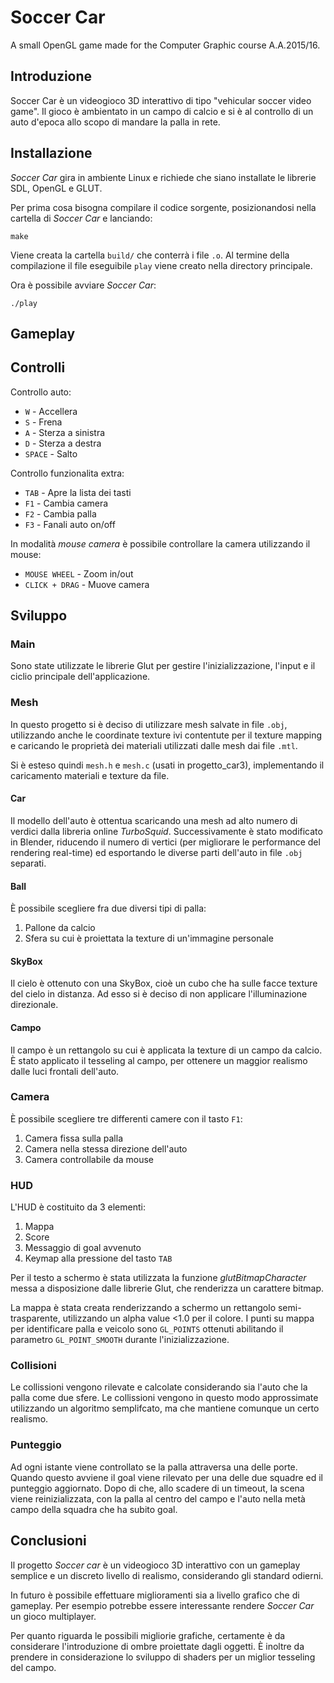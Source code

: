 # Soccer Car

A small OpenGL game made for the Computer Graphic course A.A.2015/16.

## Introduzione
Soccer Car è un videogioco 3D interattivo di tipo "vehicular soccer video game". Il gioco è ambientato in un campo di calcio e si è al controllo di un auto d'epoca allo scopo di mandare la palla in rete.


## Installazione
*Soccer Car* gira in ambiente Linux e richiede che siano installate le librerie SDL, OpenGL e GLUT.

Per prima cosa bisogna compilare il codice sorgente, posizionandosi nella cartella di *Soccer Car* e lanciando:
```
make
```
Viene creata la cartella `build/` che conterrà i file `.o`. Al termine della compilazione il file eseguibile `play` viene creato nella directory principale.

Ora è possibile avviare *Soccer Car*:
```
./play
```


## Gameplay


## Controlli
Controllo auto:
* `W` - Accellera
* `S` - Frena
* `A` - Sterza a sinistra
* `D` - Sterza a destra
* `SPACE` - Salto

Controllo funzionalita extra:
* `TAB` - Apre la lista dei tasti
* `F1` - Cambia camera
* `F2` - Cambia palla
* `F3` - Fanali auto on/off

In modalità *mouse camera* è possibile controllare la camera utilizzando
il mouse:
* `MOUSE WHEEL` - Zoom in/out
* `CLICK + DRAG` - Muove camera


## Sviluppo

### Main

Sono state utilizzate le librerie Glut per gestire l'inizializzazione, l'input e il ciclio principale dell'applicazione.



<!-- ### Librerie utilizzate -->
### Mesh
In questo progetto si è deciso di utilizzare mesh salvate in file `.obj`, utilizzando anche le coordinate texture ivi contentute per il texture mapping e caricando le proprietà dei materiali utilizzati dalle mesh dai file `.mtl`.

Si è esteso quindi `mesh.h` e `mesh.c` (usati in progetto_car3),  implementando il caricamento materiali e texture da file.

#### Car
Il modello dell'auto è ottentua scaricando una mesh ad alto numero di verdici dalla libreria online *TurboSquid*. Successivamente è stato modificato in Blender, riducendo il numero di vertici (per migliorare le performance del rendering real-time) ed esportando le diverse parti dell'auto in file `.obj` separati.



#### Ball
È possibile scegliere fra due diversi tipi di palla:
1. Pallone da calcio
2. Sfera su cui è proiettata la texture di un'immagine personale


#### SkyBox
Il cielo è ottenuto con una SkyBox, cioè un cubo che ha sulle facce texture del cielo in distanza. Ad esso si è deciso di non applicare l'illuminazione direzionale.

#### Campo
Il campo è un rettangolo su cui è applicata la texture di un campo da calcio. È stato applicato il tesseling al campo, per ottenere un maggior realismo dalle luci frontali dell'auto.

### Camera
È possibile scegliere tre differenti camere con il tasto `F1`:
1. Camera fissa sulla palla
2. Camera nella stessa direzione dell'auto
3. Camera controllabile da mouse

### HUD
L'HUD è costituito da 3 elementi:
1. Mappa
2. Score
3. Messaggio di goal avvenuto
4. Keymap alla pressione del tasto `TAB`

Per il testo a schermo è stata utilizzata la funzione *glutBitmapCharacter* messa a disposizione dalle librerie Glut, che renderizza un carattere bitmap.

La mappa è stata creata renderizzando a schermo un rettangolo semi-trasparente, utilizzando un alpha value <1.0 per il colore. I punti su mappa per identificare palla e veicolo sono `GL_POINTS` ottenuti abilitando il parametro `GL_POINT_SMOOTH` durante l'inizializzazione.

### Collisioni
Le collissioni vengono rilevate e calcolate considerando sia l'auto che la palla come due sfere.
Le collissioni vengono in questo modo approssimate utilizzando un algoritmo semplifcato, ma che mantiene comunque un certo realismo.


### Punteggio

Ad ogni istante viene controllato se la palla attraversa una delle porte. Quando questo avviene il goal viene rilevato per una delle due squadre ed il punteggio aggiornato. Dopo di che, allo scadere di un timeout, la scena viene reinizializzata, con la palla al centro del campo e l'auto nella metà campo della squadra che ha subito goal.

## Conclusioni
Il progetto *Soccer car* è un videogioco 3D interattivo con un gameplay semplice e un discreto livello di realismo, considerando gli standard odierni.

In futuro è possibile effettuare miglioramenti sia a livello grafico che di gameplay. Per esempio potrebbe essere interessante rendere *Soccer Car* un gioco multiplayer.

Per quanto riguarda le possibili migliorie grafiche, certamente è da considerare l'introduzione di ombre proiettate dagli oggetti.
È inoltre da prendere in considerazione lo sviluppo di shaders per un miglior tesseling del campo.
